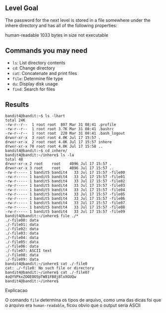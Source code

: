 ## Level Goal

The password for the next level is stored in a file somewhere under the inhere directory and has all of the following properties:

human-readable
1033 bytes in size
not executable

## Commands you may need

* `ls`: List directory contents
* `cd`: Change directory
* `cat`: Concatenate and print files
* `file`: Determine file type
* `du`: Display disk usage
* `find`: Search for files

## Results

```
bandit4@bandit:~$ ls -lhart
total 24K
-rw-r--r--  1 root root  807 Mar 31 08:41 .profile
-rw-r--r--  1 root root 3.7K Mar 31 08:41 .bashrc
-rw-r--r--  1 root root  220 Mar 31 08:41 .bash_logout
drwxr-xr-x  3 root root 4.0K Jul 17 15:57 .
drwxr-xr-x  2 root root 4.0K Jul 17 15:57 inhere
drwxr-xr-x 70 root root 4.0K Jul 17 15:58 ..
bandit4@bandit:~$ cd inhere/
bandit4@bandit:~/inhere$ ls -la
total 48
drwxr-xr-x 2 root    root    4096 Jul 17 15:57 .
drwxr-xr-x 3 root    root    4096 Jul 17 15:57 ..
-rw-r----- 1 bandit5 bandit4   33 Jul 17 15:57 -file00
-rw-r----- 1 bandit5 bandit4   33 Jul 17 15:57 -file01
-rw-r----- 1 bandit5 bandit4   33 Jul 17 15:57 -file02
-rw-r----- 1 bandit5 bandit4   33 Jul 17 15:57 -file03
-rw-r----- 1 bandit5 bandit4   33 Jul 17 15:57 -file04
-rw-r----- 1 bandit5 bandit4   33 Jul 17 15:57 -file05
-rw-r----- 1 bandit5 bandit4   33 Jul 17 15:57 -file06
-rw-r----- 1 bandit5 bandit4   33 Jul 17 15:57 -file07
-rw-r----- 1 bandit5 bandit4   33 Jul 17 15:57 -file08
-rw-r----- 1 bandit5 bandit4   33 Jul 17 15:57 -file09
bandit4@bandit:~/inhere$ file ./*
./-file00: data
./-file01: data
./-file02: data
./-file03: data
./-file04: data
./-file05: data
./-file06: data
./-file07: ASCII text
./-file08: data
./-file09: data
bandit4@bandit:~/inhere$ cat ./-file0
cat: ./-file0: No such file or directory
bandit4@bandit:~/inhere$ cat ./-file07
4oQYVPkxZOOEOO5pTW81FB8j8lxXGUQw
bandit4@bandit:~/inhere$ 
``` 
Explicacao 

O comando `file` determina os tipos de arquivo, como uma das dicas foi que o arquivo era `human-readable`, ficou obvio que o output seria ASCII
